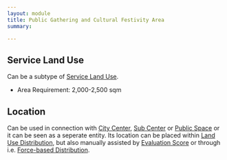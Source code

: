 ```yaml
---
layout: module
title: Public Gathering and Cultural Festivity Area
summary: 

---
```


## Service Land Use
Can be a subtype of [Service Land Use]().

* Area Requirement: 2,000-2,500 sqm

## Location
Can be used in connection with [City Center](), [Sub Center]() or [Public Space]() or it can be seen as a seperate entity. Its location can be placed within [Land Use Distribution](), but also manually assisted by [Evaluation Score]() or through i.e. [Force-based Distribution]().